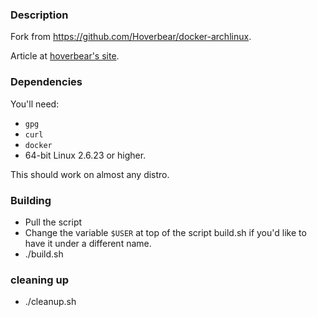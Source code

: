 ### Description ###
Fork from https://github.com/Hoverbear/docker-archlinux.

Article at [hoverbear's site](http://www.hoverbear.org/2014/07/12/arch-docker-baseimage/).


### Dependencies ###
You'll need:

* `gpg`
* `curl`
* `docker`
* 64-bit Linux 2.6.23 or higher.

This should work on almost any distro.

### Building ###
* Pull the script
* Change the variable `$USER` at top of the script build.sh if you'd like to have it under a different name.
* ./build.sh

### cleaning up ###
* ./cleanup.sh


